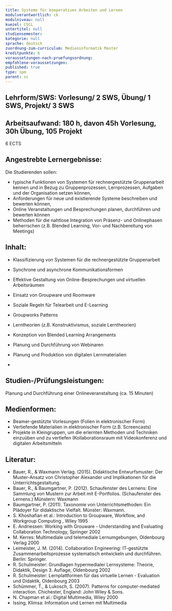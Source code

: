 ```yaml
---
title: Systeme für kooperatives Arbeiten und Lernen
modulverantwortlich: ck
modulniveau: null
kuezel: CSCL
untertitel: null
studiensemester: 
kategorie: null
sprache: deutsch
zuordnung-zum-curriculum: Medieninformatik Master
kreditpunkte: 6
voraussetzungen-nach-pruefungsordnung:
empfohlene-voraussetzungen: 
published: true
type: spm
parent: sc
---
```


## Lehrform/SWS: Vorlesung/ 2 SWS, Übung/ 1 SWS, Projekt/ 3 SWS


## Arbeitsaufwand: 180 h, davon 45h Vorlesung, 30h Übung, 105 Projekt
6 ECTS

## Angestrebte Lernergebnisse:
Die Studierenden sollen:
-	typische Funktionen von Systemen für rechnergestützte Gruppenarbeit kennen und in Bezug zu Gruppenprozessen, Lernprozessen, Aufgaben und der Organisation setzen können,
-	Anforderungen für neue und existierende Systeme beschreiben und bewerten können,
-	Online Veranstaltungen und Besprechungen planen, durchführen und bewerten können
-	Methoden für die nahtlose Integration von Präsenz- und Onlinephasen beherrschen (z.B. Blended Learning, Vor- und Nachbereitung von Meetings)

## Inhalt:
-	Klassifizierung von Systemen für die rechnergestützte Gruppenarbeit
-	Synchrone und asynchrone Kommunikationsformen
-	Effektive Gestaltung von Online-Besprechungen und virtuellen Arbeitsräumen
-	Einsatz von Groupware und Roomware
-	Soziale Regeln für Telearbeit und E-Learning
-	Groupworks Patterns
-	Lerntheorien (z.B. Konstruktivismus, soziale Lerntheorien)
-	Konzeption von Blended Learning Arrangements
-	Planung und Durchführung von Webinaren
-	Planung und Produktion von digitalen Lernmaterialien

- 
## Studien-/Prüfungsleistungen:
Planung und Durchführung einer Onlineveranstaltung (ca. 15 Minuten)

## Medienformen:
-	Beamer-gestützte Vorlesungen (Folien in elektronischer Form)
-	Vertiefende Materialien in elektronischer Form (z.B. Screencasts)
-	Projekte in Kleingruppen, um die erlernten Methoden und Techniken einzuüben und zu vertiefen (Kollaborationsraum mit Videokonferenz und digitalen Arbeitsmitteln



## Literatur:
- Bauer, R., & Waxmann Verlag. (2015). Didaktische Entwurfsmuster: Der Muster-Ansatz von Christopher Alexander und Implikationen für die Unterrichtsgestaltung. 
- Bauer, R., & Baumgartner, P. (2012). Schaufenster des Lernens: Eine Sammlung von Mustern zur Arbeit mit E-Portfolios. (Schaufenster des Lernens.) Münstern: Waxmann
- Baumgartner, P. (2011). Taxonomie von Unterrichtsmethoden: Ein Plädoyer für didaktische Vielfalt. Münster: Waxmann. 
- S. Khoshafian et al.: Introduction to Groupware, Workflow, and Workgroup Computing , Wiley 1995
- E. Andriessen: Working with Grouware - Understanding and Evaluating Collaboration Technology, Springer 2002
- M. Kerres: Multimediale und telemediale Lernumgebungen, Oldenbourg Verlag 2000
- Leimeister, J. M. (2014). Collaboration Engineering: IT-gestützte Zusammenarbeitsprozesse systematisch entwickeln und durchführen. Berlin: Springer.
- R. Schulmeister: Grundlagen hypermedialer Lernsysteme: Theorie, Didaktik, Design 3. Auflage, Oldenbourg 2002
- R. Schulmeister: Lernplattformen für das virtuelle Lernen - Evaluation und Didaktik, Oldenbourg 2003
- Schümmer, T., & Lukosch, S. (2007). Patterns for computer-mediated interaction. Chichester, England: John Wiley & Sons.
- N. Chapman et al.: Digital Multimedia, Wiley 2000
- Issing, Klimsa: Information und Lernen mit Multimedia

